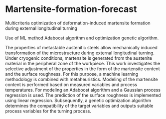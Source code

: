 # Martensite-formation-forecast
Multicriteria optimization of deformation-induced martensite formation during external longitudinal turning

Use of ML method Adaboost algorithm and optimization genetic algorithm. 

The properties of metastable austenitic steels allow mechanically induced transformation of the microstructure during external longitudinal turning. 
Under cryogenic conditions, martensite is generated from the austenite material in the peripheral zone of the workpiece. This work investigates the selective adjustment of the
properties in the form of the martensite content and the surface roughness. 
For this purpose, a machine learning methodology is combined with metaheuristics. Modeling of the martensite content is performed based on measured variables and process temperatures. For modeling an Adaboost algorithm and a 
Gaussian process regression is used. The prediction of the surface roughness 
is implemented using linear regression. Subsequently, a genetic 
optimization algorithm determines the compatibility of the target variables and outputs suitable process variables for the turning process. 
